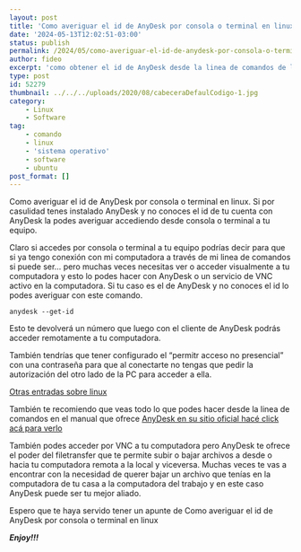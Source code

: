 ```yaml
---
layout: post
title: 'Como averiguar el id de AnyDesk por consola o terminal en linux'
date: '2024-05-13T12:02:51-03:00'
status: publish
permalink: /2024/05/como-averiguar-el-id-de-anydesk-por-consola-o-terminal-en-linux.html
author: fideo
excerpt: 'como obtener el id de AnyDesk desde la linea de comandos de linux'
type: post
id: 52279
thumbnail: ../../../uploads/2020/08/cabeceraDefaulCodigo-1.jpg
category:
    - Linux
    - Software
tag:
    - comando
    - linux
    - 'sistema operativo'
    - software
    - ubuntu
post_format: []
---
```

Como averiguar el id de AnyDesk por consola o terminal en linux. Si por casulidad tenes instalado AnyDesk y no conoces el id de tu cuenta con AnyDesk la podes averiguar accediendo desde consola o terminal a tu equipo.

Claro si accedes por consola o terminal a tu equipo podrías decir para que si ya tengo conexión con mi computadora a través de mi linea de comandos si puede ser… pero muchas veces necesitas ver o acceder visualmente a tu computadora y esto lo podes hacer con AnyDesk o un servicio de VNC activo en la computadora. Si tu caso es el de AnyDesk y no conoces el id lo podes averiguar con este comando.

```
anydesk --get-id
```


Esto te devolverá un número que luego con el cliente de AnyDesk podrás acceder remotamente a tu computadora.

También tendrías que tener configurado el “permitr acceso no presencial” con una contraseña para que al conectarte no tengas que pedir la autorización del otro lado de la PC para acceder a ella.

[Otras entradas sobre linux](/tags/#linux)  
  
También te recomiendo que veas todo lo que podes hacer desde la linea de comandos en el manual que ofrece <a href="https://support.anydesk.com/es/knowledge/command-line-interface-for-linux" target="_blank">AnyDesk en su sitio oficial hacé click acá para verlo</a>

También podes acceder por VNC a tu computadora pero AnyDesk te ofrece el poder del filetransfer que te permite subir o bajar archivos a desde o hacia tu computadora remota a la local y viceversa. Muchas veces te vas a encontrar con la necesidad de querer bajar un archivo que tenías en la computadora de tu casa a la computadora del trabajo y en este caso AnyDesk puede ser tu mejor aliado.

Espero que te haya servido tener un apunte de Como averiguar el id de AnyDesk por consola o terminal en linux

***Enjoy!!!***
